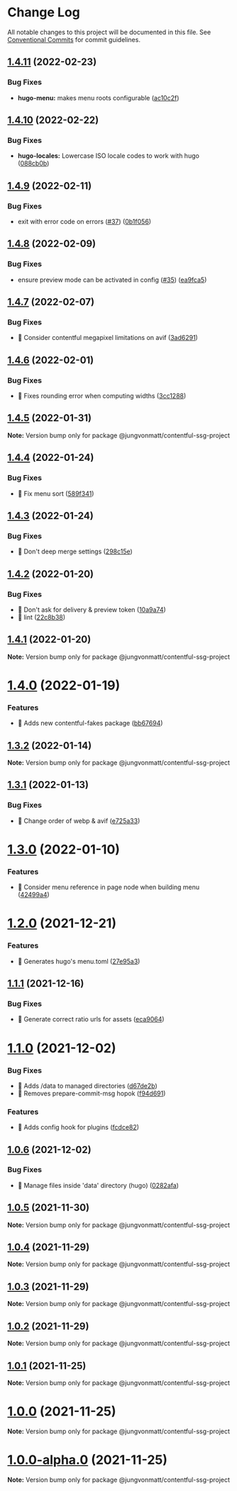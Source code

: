 # Change Log

All notable changes to this project will be documented in this file.
See [Conventional Commits](https://conventionalcommits.org) for commit guidelines.

## [1.4.11](https://github.com/jungvonmatt/contentful-ssg/compare/v1.4.10...v1.4.11) (2022-02-23)


### Bug Fixes

* **hugo-menu:** makes menu roots configurable ([ac10c2f](https://github.com/jungvonmatt/contentful-ssg/commit/ac10c2f73646016d3ac69fd96f8a2ebca2247043))





## [1.4.10](https://github.com/jungvonmatt/contentful-ssg/compare/v1.4.9...v1.4.10) (2022-02-22)


### Bug Fixes

* **hugo-locales:** Lowercase ISO locale codes to work with hugo ([088cb0b](https://github.com/jungvonmatt/contentful-ssg/commit/088cb0b871e3d93fb75641a5c031e61011838cda))





## [1.4.9](https://github.com/jungvonmatt/contentful-ssg/compare/v1.4.8...v1.4.9) (2022-02-11)


### Bug Fixes

* exit with error code on errors ([#37](https://github.com/jungvonmatt/contentful-ssg/issues/37)) ([0b1f056](https://github.com/jungvonmatt/contentful-ssg/commit/0b1f0568197019fb0c494a32b43dbfa93150f1f7))





## [1.4.8](https://github.com/jungvonmatt/contentful-ssg/compare/v1.4.7...v1.4.8) (2022-02-09)


### Bug Fixes

* ensure preview mode can be activated in config ([#35](https://github.com/jungvonmatt/contentful-ssg/issues/35)) ([ea9fca5](https://github.com/jungvonmatt/contentful-ssg/commit/ea9fca5e18745ac2740d0c1bea1e0370a1ec17de))





## [1.4.7](https://github.com/jungvonmatt/contentful-ssg/compare/v1.4.6...v1.4.7) (2022-02-07)


### Bug Fixes

* 🐛 Consider contentful megapixel limitations on avif ([3ad6291](https://github.com/jungvonmatt/contentful-ssg/commit/3ad6291f666a9d004106be5b664bdc0c71243e30))





## [1.4.6](https://github.com/jungvonmatt/contentful-ssg/compare/v1.4.5...v1.4.6) (2022-02-01)


### Bug Fixes

* 🐛 Fixes rounding error when computing widths ([3cc1288](https://github.com/jungvonmatt/contentful-ssg/commit/3cc12884f7a75f9aa8bc321dbbb1b8d407709f0d))





## [1.4.5](https://github.com/jungvonmatt/contentful-ssg/compare/v1.4.4...v1.4.5) (2022-01-31)

**Note:** Version bump only for package @jungvonmatt/contentful-ssg-project





## [1.4.4](https://github.com/jungvonmatt/contentful-ssg/compare/v1.4.3...v1.4.4) (2022-01-24)


### Bug Fixes

* 🐛 Fix menu sort ([589f341](https://github.com/jungvonmatt/contentful-ssg/commit/589f341ecedbad7fcaaae43b360fa06a73a404c6))





## [1.4.3](https://github.com/jungvonmatt/contentful-ssg/compare/v1.4.2...v1.4.3) (2022-01-24)


### Bug Fixes

* 🐛 Don't deep merge settings ([298c15e](https://github.com/jungvonmatt/contentful-ssg/commit/298c15ed3c80dc222b42909db610c41e977a9110))





## [1.4.2](https://github.com/jungvonmatt/contentful-ssg/compare/v1.4.1...v1.4.2) (2022-01-20)


### Bug Fixes

* 🐛 Don't ask for delivery & preview token ([10a9a74](https://github.com/jungvonmatt/contentful-ssg/commit/10a9a74f24fecca9d8866d39e2ca9095e9a4d638))
* 🐛 lint ([22c8b38](https://github.com/jungvonmatt/contentful-ssg/commit/22c8b38fbe1f62e20a597545808181fc488d04c6))





## [1.4.1](https://github.com/jungvonmatt/contentful-ssg/compare/v1.4.0...v1.4.1) (2022-01-20)

**Note:** Version bump only for package @jungvonmatt/contentful-ssg-project





# [1.4.0](https://github.com/jungvonmatt/contentful-ssg/compare/v1.3.2...v1.4.0) (2022-01-19)


### Features

* 🎸 Adds new contentful-fakes package ([bb67694](https://github.com/jungvonmatt/contentful-ssg/commit/bb676946532281864c6355f294e984f792f9cfa3))





## [1.3.2](https://github.com/jungvonmatt/contentful-ssg/compare/v1.3.1...v1.3.2) (2022-01-14)

**Note:** Version bump only for package @jungvonmatt/contentful-ssg-project





## [1.3.1](https://github.com/jungvonmatt/contentful-ssg/compare/v1.3.0...v1.3.1) (2022-01-13)


### Bug Fixes

* 🐛 Change order of webp & avif ([e725a33](https://github.com/jungvonmatt/contentful-ssg/commit/e725a33ce516e4dd0e243c71323561ae20d87f81))





# [1.3.0](https://github.com/jungvonmatt/contentful-ssg/compare/v1.2.0...v1.3.0) (2022-01-10)


### Features

* 🎸 Consider menu reference in page node when building menu ([42499a4](https://github.com/jungvonmatt/contentful-ssg/commit/42499a4efb2f25275d8ea4fb74f72461aa441ba0))





# [1.2.0](https://github.com/jungvonmatt/contentful-ssg/compare/v1.1.1...v1.2.0) (2021-12-21)


### Features

* 🎸 Generates hugo's menu.toml ([27e95a3](https://github.com/jungvonmatt/contentful-ssg/commit/27e95a33452b1aa5158ee89070889383cee4b6c5))





## [1.1.1](https://github.com/jungvonmatt/contentful-ssg/compare/v1.1.0...v1.1.1) (2021-12-16)


### Bug Fixes

* 🐛 Generate correct ratio urls for assets ([eca9064](https://github.com/jungvonmatt/contentful-ssg/commit/eca9064b3060336811acae696c477f824a6bef2f))





# [1.1.0](https://github.com/jungvonmatt/contentful-ssg/compare/v1.0.6...v1.1.0) (2021-12-02)


### Bug Fixes

* 🐛 Adds <rootDir>/data to managed directories ([d67de2b](https://github.com/jungvonmatt/contentful-ssg/commit/d67de2b4a78771076e5fd1d4e7beec0c1fb65a7d))
* 🐛 Removes prepare-commit-msg hopok ([f94d691](https://github.com/jungvonmatt/contentful-ssg/commit/f94d691d1d6e158d9cef913f73df9051f4e3bd42))


### Features

* 🎸 Adds config hook for plugins ([fcdce82](https://github.com/jungvonmatt/contentful-ssg/commit/fcdce82af6b02d6e479efd6f677edabfa7f6d282))





## [1.0.6](https://github.com/jungvonmatt/contentful-ssg/compare/v1.0.5...v1.0.6) (2021-12-02)


### Bug Fixes

* 🐛 Manage files inside 'data' directory (hugo) ([0282afa](https://github.com/jungvonmatt/contentful-ssg/commit/0282afad065d8f47d17cf5d450aea73e2d6b2850))





## [1.0.5](https://github.com/jungvonmatt/contentful-ssg/compare/v1.0.4...v1.0.5) (2021-11-30)

**Note:** Version bump only for package @jungvonmatt/contentful-ssg-project





## [1.0.4](https://github.com/jungvonmatt/contentful-ssg/compare/v1.0.3...v1.0.4) (2021-11-29)

**Note:** Version bump only for package @jungvonmatt/contentful-ssg-project





## [1.0.3](https://github.com/jungvonmatt/contentful-ssg/compare/v1.0.2...v1.0.3) (2021-11-29)

**Note:** Version bump only for package @jungvonmatt/contentful-ssg-project





## [1.0.2](https://github.com/jungvonmatt/contentful-ssg/compare/v1.0.1...v1.0.2) (2021-11-29)

**Note:** Version bump only for package @jungvonmatt/contentful-ssg-project





## [1.0.1](https://github.com/jungvonmatt/contentful-ssg/compare/v1.0.0...v1.0.1) (2021-11-25)

**Note:** Version bump only for package @jungvonmatt/contentful-ssg-project





# [1.0.0](https://github.com/jungvonmatt/contentful-ssg/compare/v1.0.0-alpha.0...v1.0.0) (2021-11-25)

**Note:** Version bump only for package @jungvonmatt/contentful-ssg-project





# [1.0.0-alpha.0](https://github.com/jungvonmatt/contentful-ssg/compare/v0.17.3...v1.0.0-alpha.0) (2021-11-25)

**Note:** Version bump only for package @jungvonmatt/contentful-ssg-project
